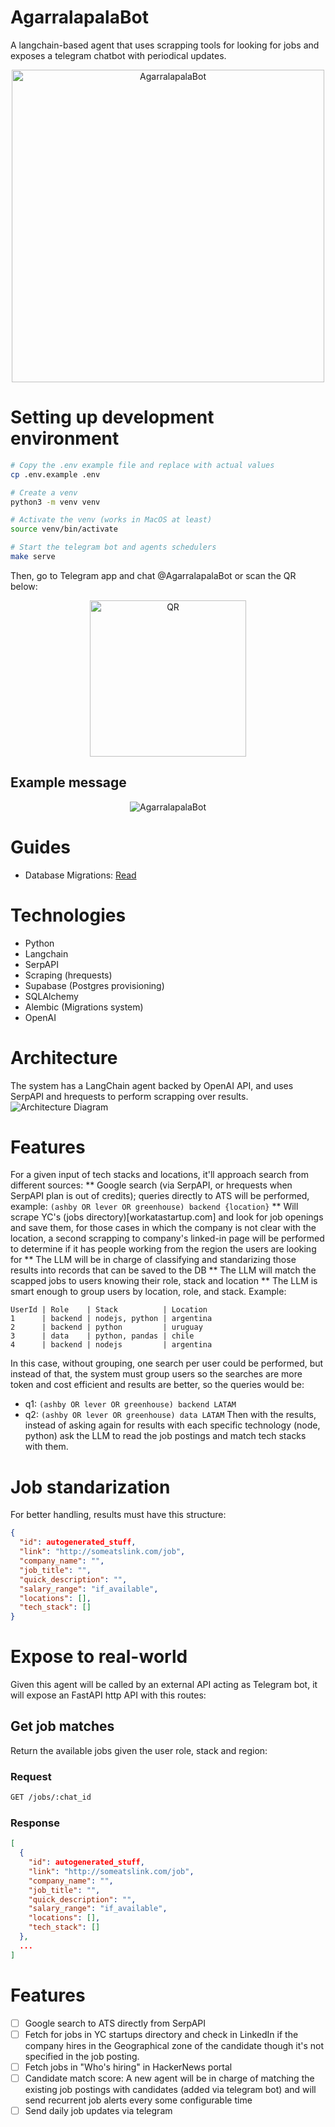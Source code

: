 # AgarralapalaBot
A langchain-based agent that uses scrapping tools for looking for jobs and exposes a telegram chatbot with periodical updates.

<div align="center">
    <img src="docs/bot_telegram_logo.png" alt="AgarralapalaBot" width="500"/>
</div>

# Setting up development environment
```bash
# Copy the .env example file and replace with actual values
cp .env.example .env

# Create a venv
python3 -m venv venv

# Activate the venv (works in MacOS at least)
source venv/bin/activate

# Start the telegram bot and agents schedulers
make serve
```

Then, go to Telegram app and chat @AgarralapalaBot or scan the QR below:

<div align="center">
    <img src="docs/telegram_bot_link.png" alt="QR" width="250"/>
</div>

## Example message
<div align="center">
    <img src="docs/example_message.png" alt="AgarralapalaBot"/>
</div>

# Guides
* Database Migrations: [Read](docs/migrations.md)

# Technologies
* Python
* Langchain
* SerpAPI
* Scraping (hrequests)
* Supabase (Postgres provisioning)
* SQLAlchemy
* Alembic (Migrations system)
* OpenAI

# Architecture
The system has a LangChain agent backed by OpenAI API, and uses SerpAPI and hrequests to perform scrapping over results.
![Architecture Diagram](docs/architecture.png)

# Features
For a given input of tech stacks and locations, it'll approach search from different sources:
** Google search (via SerpAPI, or hrequests when SerpAPI plan is out of credits); queries directly to ATS will be performed, example: `(ashby OR lever OR greenhouse) backend {location}`
** Will scrape YC's (jobs directory)[workatastartup.com] and look for job openings and save them, for those cases in which the company is not clear with the location, a second scrapping to company's linked-in page will be performed to determine if it has people working from the region the users are looking for
** The LLM will be in charge of classifying and standarizing those results into records that can be saved to the DB
** The LLM will match the scapped jobs to users knowing their role, stack and location
** The LLM is smart enough to group users by location, role, and stack. Example:
```
UserId | Role    | Stack          | Location
1      | backend | nodejs, python | argentina
2      | backend | python         | uruguay
3      | data    | python, pandas | chile
4      | backend | nodejs         | argentina
```
In this case, without grouping, one search per user could be performed, but instead of that, the system must group users so the searches are more token and cost efficient and results are better, so the queries would be:
* q1: `(ashby OR lever OR greenhouse) backend LATAM`
* q2: `(ashby OR lever OR greenhouse) data LATAM`
Then with the results, instead of asking again for results with each specific technology (node, python) ask the LLM to read the job postings and match tech stacks with them.

# Job standarization
For better handling, results must have this structure:
```json
{
  "id": autogenerated_stuff,
  "link": "http://someatslink.com/job",
  "company_name": "",
  "job_title": "",
  "quick_description": "",
  "salary_range": "if_available",
  "locations": [],
  "tech_stack": []
}
```

# Expose to real-world
Given this agent will be called by an external API acting as Telegram bot, it will expose an FastAPI http API with this routes:

## Get job matches
Return the available jobs given the user role, stack and region:

### Request
```bash
GET /jobs/:chat_id
```
### Response
```json
[
  {
    "id": autogenerated_stuff,
    "link": "http://someatslink.com/job",
    "company_name": "",
    "job_title": "",
    "quick_description": "",
    "salary_range": "if_available",
    "locations": [],
    "tech_stack": []
  },
  ...
]
```

# Features
- [ ] Google search to ATS directly from SerpAPI
- [ ] Fetch for jobs in YC startups directory and check in LinkedIn if the company hires in the Geographical zone of the candidate though it's not specified in the job posting.
- [ ] Fetch jobs in "Who's hiring" in HackerNews portal
- [ ] Candidate match score: A new agent will be in charge of matching the existing job postings with candidates (added via telegram bot) and will send recurrent job alerts every some configurable time
- [ ] Send daily job updates via telegram